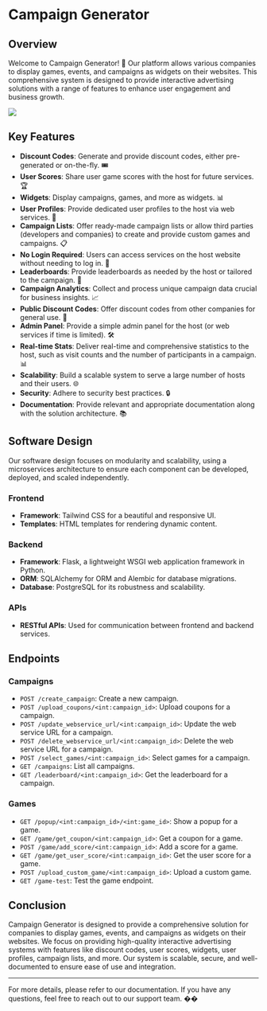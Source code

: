 # Campaign Generator

## Overview

Welcome to Campaign Generator! 🎉 Our platform allows various companies to display games, events, and campaigns as widgets on their websites. This comprehensive system is designed to provide interactive advertising solutions with a range of features to enhance user engagement and business growth.

![](https://cdn.dribbble.com/userupload/4241215/file/original-bca940d4e3854d68987c787e740f1cb8.jpg?resize=1024x768)


## Key Features

- **Discount Codes**: Generate and provide discount codes, either pre-generated or on-the-fly. 🎟️
- **User Scores**: Share user game scores with the host for future services. 🏆
- **Widgets**: Display campaigns, games, and more as widgets. 📊
- **User Profiles**: Provide dedicated user profiles to the host via web services. 👤
- **Campaign Lists**: Offer ready-made campaign lists or allow third parties (developers and companies) to create and provide custom games and campaigns. 📋
- **No Login Required**: Users can access services on the host website without needing to log in. 🚪
- **Leaderboards**: Provide leaderboards as needed by the host or tailored to the campaign. 🥇
- **Campaign Analytics**: Collect and process unique campaign data crucial for business insights. 📈
- **Public Discount Codes**: Offer discount codes from other companies for general use. 🎫
- **Admin Panel**: Provide a simple admin panel for the host (or web services if time is limited). 🛠️
- **Real-time Stats**: Deliver real-time and comprehensive statistics to the host, such as visit counts and the number of participants in a campaign. 📊
- **Scalability**: Build a scalable system to serve a large number of hosts and their users. 🌐
- **Security**: Adhere to security best practices. 🔒
- **Documentation**: Provide relevant and appropriate documentation along with the solution architecture. 📚

## Software Design

Our software design focuses on modularity and scalability, using a microservices architecture to ensure each component can be developed, deployed, and scaled independently.

### Frontend

- **Framework**: Tailwind CSS for a beautiful and responsive UI.
- **Templates**: HTML templates for rendering dynamic content.

### Backend

- **Framework**: Flask, a lightweight WSGI web application framework in Python.
- **ORM**: SQLAlchemy for ORM and Alembic for database migrations.
- **Database**: PostgreSQL for its robustness and scalability.

### APIs

- **RESTful APIs**: Used for communication between frontend and backend services.

## Endpoints

### Campaigns

- `POST /create_campaign`: Create a new campaign.
- `POST /upload_coupons/<int:campaign_id>`: Upload coupons for a campaign.
- `POST /update_webservice_url/<int:campaign_id>`: Update the web service URL for a campaign.
- `POST /delete_webservice_url/<int:campaign_id>`: Delete the web service URL for a campaign.
- `POST /select_games/<int:campaign_id>`: Select games for a campaign.
- `GET /campaigns`: List all campaigns.
- `GET /leaderboard/<int:campaign_id>`: Get the leaderboard for a campaign.

### Games

- `GET /popup/<int:campaign_id>/<int:game_id>`: Show a popup for a game.
- `GET /game/get_coupon/<int:campaign_id>`: Get a coupon for a game.
- `POST /game/add_score/<int:campaign_id>`: Add a score for a game.
- `GET /game/get_user_score/<int:campaign_id>`: Get the user score for a game.
- `POST /upload_custom_game/<int:campaign_id>`: Upload a custom game.
- `GET /game-test`: Test the game endpoint.

## Conclusion

Campaign Generator is designed to provide a comprehensive solution for companies to display games, events, and campaigns as widgets on their websites. We focus on providing high-quality interactive advertising systems with features like discount codes, user scores, widgets, user profiles, campaign lists, and more. Our system is scalable, secure, and well-documented to ensure ease of use and integration.

---

For more details, please refer to our documentation. If you have any questions, feel free to reach out to our support team. ��
